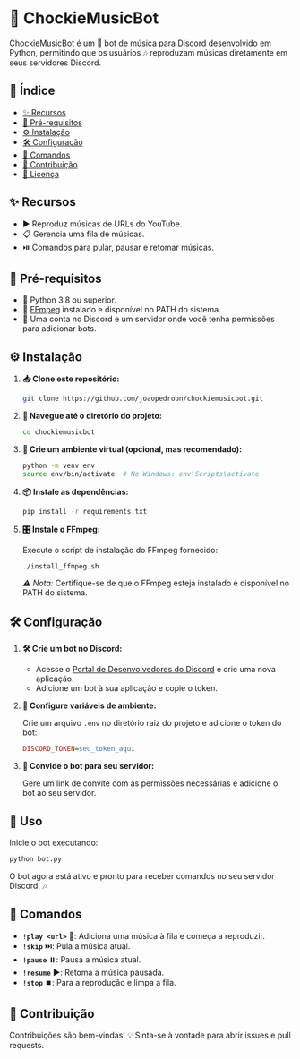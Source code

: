 # 🎵 ChockieMusicBot

ChockieMusicBot é um 🤖 bot de música para Discord desenvolvido em Python, permitindo que os usuários 🎶 reproduzam músicas diretamente em seus servidores Discord.

## 📖 Índice

- [✨ Recursos](#-recursos)
- [🔧 Pré-requisitos](#-pré-requisitos)
- [⚙️ Instalação](#-instalação)
- [🛠️ Configuração](#-configuração)
- [🎤 Comandos](#-comandos)
- [🤝 Contribuição](#-contribuição)
- [📜 Licença](#-licença)

## ✨ Recursos

- ▶️ Reproduz músicas de URLs do YouTube.
- 📋 Gerencia uma fila de músicas.
- ⏯️ Comandos para pular, pausar e retomar músicas.

## 🔧 Pré-requisitos

- 🐍 Python 3.8 ou superior.
- 🎵 [FFmpeg](https://ffmpeg.org/) instalado e disponível no PATH do sistema.
- 💬 Uma conta no Discord e um servidor onde você tenha permissões para adicionar bots.

## ⚙️ Instalação

1. **📥 Clone este repositório:**

   ```bash
   git clone https://github.com/joaopedrobn/chockiemusicbot.git
   ```

2. **📂 Navegue até o diretório do projeto:**

   ```bash
   cd chockiemusicbot
   ```

3. **🌱 Crie um ambiente virtual (opcional, mas recomendado):**

   ```bash
   python -m venv env
   source env/bin/activate  # No Windows: env\Scripts\activate
   ```

4. **📦 Instale as dependências:**

   ```bash
   pip install -r requirements.txt
   ```

5. **🎛️ Instale o FFmpeg:**

   Execute o script de instalação do FFmpeg fornecido:

   ```bash
   ./install_ffmpeg.sh
   ```

   *⚠️ Nota:* Certifique-se de que o FFmpeg esteja instalado e disponível no PATH do sistema.

## 🛠️ Configuração

1. **🛠️ Crie um bot no Discord:**

   - Acesse o [Portal de Desenvolvedores do Discord](https://discord.com/developers/applications) e crie uma nova aplicação.
   - Adicione um bot à sua aplicação e copie o token.

2. **📝 Configure variáveis de ambiente:**

   Crie um arquivo `.env` no diretório raiz do projeto e adicione o token do bot:

   ```ini
   DISCORD_TOKEN=seu_token_aqui
   ```

3. **📩 Convide o bot para seu servidor:**

   Gere um link de convite com as permissões necessárias e adicione o bot ao seu servidor.

## 🚀 Uso

Inicie o bot executando:

```bash
python bot.py
```

O bot agora está ativo e pronto para receber comandos no seu servidor Discord. 🎶

## 🎤 Comandos

- **`!play <url>`** 🎵: Adiciona uma música à fila e começa a reproduzir.
- **`!skip`** ⏭️: Pula a música atual.
- **`!pause`** ⏸️: Pausa a música atual.
- **`!resume`** ▶️: Retoma a música pausada.
- **`!stop`** ⏹️: Para a reprodução e limpa a fila.

## 🤝 Contribuição

Contribuições são bem-vindas! 💡 Sinta-se à vontade para abrir issues e pull requests.
